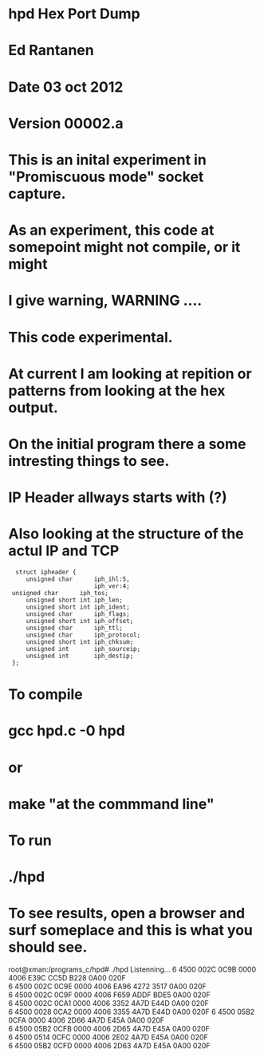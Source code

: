 #
# hpd  Hex Port Dump
#
# 
#
# Ed Rantanen
#
# Date 03 oct 2012
# 
#
# Version 00002.a


# This is an inital experiment in "Promiscuous mode" socket capture.

# As an experiment, this code at somepoint might not compile, or it might
# 
#                 I give warning, WARNING ....

#                  This code experimental. 

# At current I am looking at repition or patterns from looking at the hex output.
# On the initial program there a some intresting things to see.
#    IP Header allways starts with (?) 


# Also looking at the structure of the actul IP and TCP

      struct ipheader {
     	 unsigned char      iph_ihl:5,
                            iph_ver:4;
	 unsigned char      iph_tos;
         unsigned short int iph_len;
         unsigned short int iph_ident;
         unsigned char      iph_flags;
         unsigned short int iph_offset;
         unsigned char      iph_ttl;
         unsigned char      iph_protocol;
         unsigned short int iph_chksum;
         unsigned int       iph_sourceip;
         unsigned int       iph_destip;
     };




# To compile 
# gcc hpd.c -0 hpd
#    or
# make "at the commmand line"

# To run
# ./hpd

# To see results, open a browser and surf someplace and this is what you should see. 

root@xman:/programs_c/hpd# ./hpd 
Listenning...
6 4500  002C  0C9B  0000  4006  E39C  CC5D  B228  0A00  020F   
6 4500  002C  0C9E  0000  4006  EA96  4272  3517  0A00  020F   
6 4500  002C  0C9F  0000  4006  F659  ADDF  BDE5  0A00  020F   
6 4500  002C  0CA1  0000  4006  3352  4A7D  E44D  0A00  020F   
6 4500  0028  0CA2  0000  4006  3355  4A7D  E44D  0A00  020F
6 4500  05B2  0CFA  0000  4006  2D66  4A7D  E45A  0A00  020F   
6 4500  05B2  0CFB  0000  4006  2D65  4A7D  E45A  0A00  020F   
6 4500  0514  0CFC  0000  4006  2E02  4A7D  E45A  0A00  020F   
6 4500  05B2  0CFD  0000  4006  2D63  4A7D  E45A  0A00  020F 







